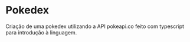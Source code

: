 # Pokedex
Criação de uma pokedex utilizando a API pokeapi.co feito com typescript para introdução à linguagem.
